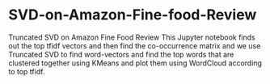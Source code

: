 # SVD-on-Amazon-Fine-food-Review
Truncated SVD on Amazon Fine Food Review
This Jupyter notebook finds out the top tfidf vectors and then find the co-occurrence matrix and we use Truncated SVD to find word-vectors and find the top words that are clustered together using KMeans and plot them using WordCloud according to top tfidf. 
